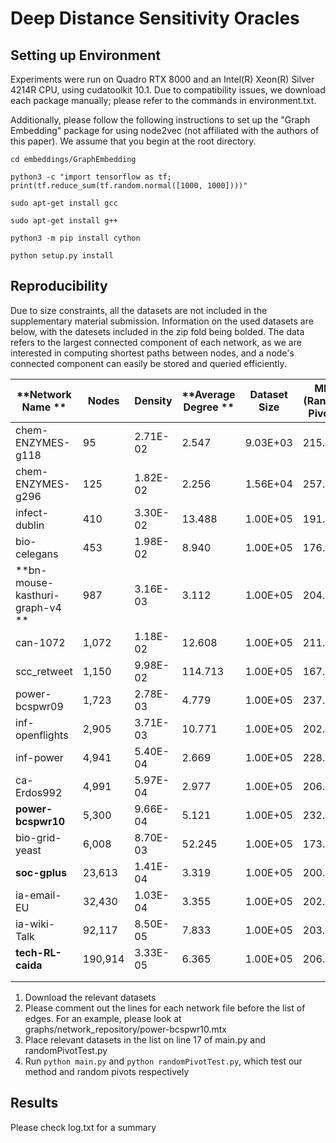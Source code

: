 # Deep Distance Sensitivity Oracles 

## Setting up Environment

Experiments were run on Quadro RTX 8000 and an Intel(R) Xeon(R) Silver 4214R CPU, using cudatoolkit 10.1. Due to compatibility issues, we download each package manually; please refer to the commands in environment.txt.  

Additionally, please follow the following instructions to set up the "Graph Embedding" package for using node2vec (not affiliated with the authors of this paper). We assume that you begin at the root directory. 

`cd embeddings/GraphEmbedding`

`python3 -c "import tensorflow as tf; print(tf.reduce_sum(tf.random.normal([1000, 1000])))"`

`sudo apt-get install gcc`

`sudo apt-get install g++`

`python3 -m pip install cython`

`python setup.py install`

## Reproducibility

Due to size constraints, all the datasets are not included in the supplementary material submission. Information on the used datasets are below, with the datesets included in the zip fold being bolded. The data refers to the largest connected component of each network, as we are interested in computing shortest paths between nodes, and a node's connected component can easily be stored and queried efficiently. 

| **Network Name **               | **Nodes** | **Density** | **Average Degree ** | **Dataset Size** | **MRE (Random Pivots)** | **MRE (Our Method)** | **Representation Factor** | **Link**                                                     |
|---------------------------------|-----------|-------------|---------------------|------------------|-------------------------|----------------------|---------------------------|--------------------------------------------------------------|
| chem-ENZYMES-g118               |        95 |    2.71E-02 |               2.547 |         9.03E+03 |                 215.96% |                0.27% |                    811.89 | https://networkrepository.com/ENZYMES-g118.php               |
| chem-ENZYMES-g296               |       125 |    1.82E-02 |               2.256 |         1.56E+04 |                 257.69% |                0.49% |                    530.22 | https://networkrepository.com/ENZYMES-g296.php               |
| infect-dublin                   |       410 |    3.30E-02 |              13.488 |         1.00E+05 |                 191.02% |                0.18% |                  1,091.55 | https://networkrepository.com/infect-dublin.php              |
| bio-celegans                    |       453 |    1.98E-02 |               8.940 |         1.00E+05 |                 176.28% |                0.04% |                  4,299.51 | https://networkrepository.com/bio-celegans.php               |
| **bn-mouse-kasthuri-graph-v4 ** |       987 |    3.16E-03 |               3.112 |         1.00E+05 |                 204.20% |                0.04% |                  5,105.11 | https://networkrepository.com/bn-mouse-kasthuri-graph-v4.php |
| can-1072                        |     1,072 |    1.18E-02 |              12.608 |         1.00E+05 |                 211.58% |                0.37% |                    573.40 | https://networkrepository.com/can-1054.php                   |
| scc_retweet                     |     1,150 |    9.98E-02 |             114.713 |         1.00E+05 |                 167.64% |                0.05% |                  3,287.11 | https://networkrepository.com/scc-retweet.php                |
| power-bcspwr09                  |     1,723 |    2.78E-03 |               4.779 |         1.00E+05 |                 237.46% |                0.16% |                  1,493.46 | https://networkrepository.com/power-bcspwr09.php             |
| inf-openflights                 |     2,905 |    3.71E-03 |              10.771 |         1.00E+05 |                 202.05% |                0.72% |                    280.63 | https://networkrepository.com/inf-openflights.php            |
| inf-power                       |     4,941 |    5.40E-04 |               2.669 |         1.00E+05 |                 228.67% |                0.23% |                  1,013.10 | https://networkrepository.com/inf-power.php                  |
| ca-Erdos992                     |     4,991 |    5.97E-04 |               2.977 |         1.00E+05 |                 206.26% |                0.33% |                    630.77 | https://networkrepository.com/ca-Erdos992.php                |
| **power-bcspwr10**              |     5,300 |    9.66E-04 |               5.121 |         1.00E+05 |                 232.83% |                0.32% |                    739.13 | https://networkrepository.com/power-bcspwr10.php             |
| bio-grid-yeast                  |     6,008 |    8.70E-03 |              52.245 |         1.00E+05 |                 173.80% |                6.25% |                     27.80 | https://networkrepository.com/bio-grid-yeast.php             |
| **soc-gplus**                   |    23,613 |    1.41E-04 |               3.319 |         1.00E+05 |                 200.20% |                0.31% |                    654.61 | https://networkrepository.com/soc-gplus.php                  |
| ia-email-EU                     |    32,430 |    1.03E-04 |               3.355 |         1.00E+05 |                 202.93% |                0.94% |                    216.11 | https://networkrepository.com/ia-email-EU.php                |
| ia-wiki-Talk                    |    92,117 |    8.50E-05 |               7.833 |         1.00E+05 |                 203.29% |                7.67% |                     26.50 | https://networkrepository.com/ia-wiki-Talk.php               |
| **tech-RL-caida**               |   190,914 |    3.33E-05 |               6.365 |         1.00E+05 |                 206.02% |                7.91% |                     26.04 | https://networkrepository.com/tech-RL-caida.php              |
|                                 |           |             |                     |                  |                         |                      |                           |                                                              |
|                                 |           |             |                     |                  |                         |                      |                           |                                                              |

1. Download the relevant datasets
2. Please comment out the lines for each network file before the list of edges. For an example, please look at graphs/network_repository/power-bcspwr10.mtx
3. Place relevant datasets in the list on line 17 of main.py and randomPivotTest.py
4. Run `python main.py`  and `python randomPivotTest.py`, which test our method and random pivots respectively

## Results

Please check log.txt for a summary